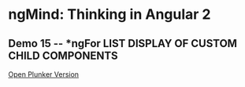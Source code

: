 # ngMind: Thinking in Angular 2

## Demo 15 -- *ngFor LIST DISPLAY OF CUSTOM CHILD COMPONENTS

[Open Plunker Version](http://plnkr.co/edit/77OgURcyVrQuawI0o0Fq?p=preview)
